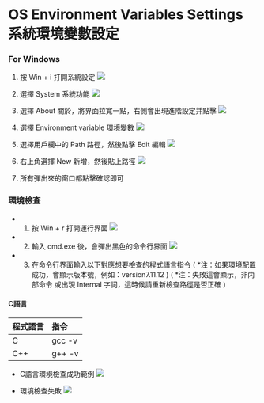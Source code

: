 # OS Environment Variables Settings 系統環境變數設定

### For Windows

1. 按 Win + i 打開系統設定
![](image\winInfo_Index.png)

2. 選擇 System 系統功能
![](image\winInfo_System.png)

3. 選擇 About 關於，將界面拉寬一點，右側會出現進階設定并點擊
![](image\winInfo_Advanced.png)

4. 選擇 Environment variable 環境變數
![](image\winInfo_Properties.png)

5. 選擇用戶欄中的 Path 路徑，然後點擊 Edit 編輯
![](image\winInfo_EnvVar.png)

6. 右上角選擇 New 新增，然後貼上路徑
![](image\winInfo_EnvVar-Edit.png)

7. 所有彈出來的窗口都點擊確認即可

### 環境檢查

- 1. 按 Win + r 打開運行界面
![](image\run.png)
- 2. 輸入 cmd.exe 後，會彈出黑色的命令行界面
![](image/cmdline.png)
- 3. 在命令行界面輸入以下對應想要檢查的程式語言指令
( *注：如果環境配置成功，會顯示版本號，例如：version7.11.12 )
( *注：失敗這會顯示，非内部命令 或出現 Internal 字詞，這時候請重新檢查路徑是否正確 )
#### C語言
|程式語言 |指令
|:----   |:----
| C      | gcc -v
| C++    | g++ -v

- C語言環境檢查成功範例
![](image\C_EnvCheck.png)

- 環境檢查失敗
![](image\CheckFail.png)